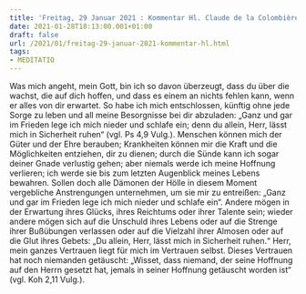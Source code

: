 ```yaml
---
title: 'Freitag, 29 Januar 2021 : Kommentar Hl. Claude de la Colombière'
date: 2021-01-28T18:13:00.001+01:00
draft: false
url: /2021/01/freitag-29-januar-2021-kommentar-hl.html
tags: 
- MEDITATIO
---
```


Was mich angeht, mein Gott, bin ich so davon überzeugt, dass du über die wachst, die auf dich hoffen, und dass es einem an nichts fehlen kann, wenn er alles von dir erwartet. So habe ich mich entschlossen, künftig ohne jede Sorge zu leben und all meine Besorgnisse bei dir abzuladen: „Ganz und gar im Frieden lege ich mich nieder und schlafe ein; denn du allein, Herr, lässt mich in Sicherheit ruhen“ (vgl. Ps 4,9 Vulg.). Menschen können mich der Güter und der Ehre berauben; Krankheiten können mir die Kraft und die Möglichkeiten entziehen, dir zu dienen; durch die Sünde kann ich sogar deiner Gnade verlustig gehen; aber niemals werde ich meine Hoffnung verlieren; ich werde sie bis zum letzten Augenblick meines Lebens bewahren. Sollen doch alle Dämonen der Hölle in diesem Moment vergebliche Anstrengungen unternehmen, um sie mir zu entreißen: „Ganz und gar im Frieden lege ich mich nieder und schlafe ein“. Andere mögen in der Erwartung ihres Glücks, ihres Reichtums oder ihrer Talente sein; wieder andere mögen sich auf die Unschuld ihres Lebens oder auf die Strenge ihrer Bußübungen verlassen oder auf die Vielzahl ihrer Almosen oder auf die Glut ihres Gebets: „Du allein, Herr, lässt mich in Sicherheit ruhen.“ Herr, mein ganzes Vertrauen liegt für mich im Vertrauen selbst. Dieses Vertrauen hat noch niemanden getäuscht: „Wisset, dass niemand, der seine Hoffnung auf den Herrn gesetzt hat, jemals in seiner Hoffnung getäuscht worden ist“ (vgl. Koh 2,11 Vulg.).